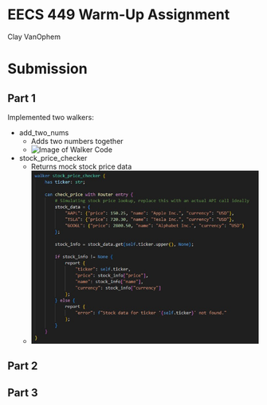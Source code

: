 # EECS 449 Warm-Up Assignment
Clay VanOphem

# Submission
## Part 1
Implemented two walkers: 
- add_two_nums
    - Adds two numbers together
    - ![Image of Walker Code](/img/walker_add.jpg?raw=true "Code")
- stock_price_checker
    - Returns mock stock price data
    - ![Image of Walker Code](/img/walker_stock.jpg?raw=true "Code")

## Part 2

## Part 3
